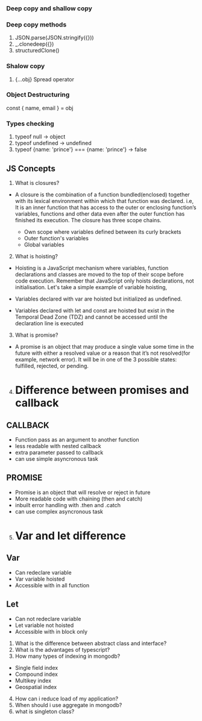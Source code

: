 ### Deep copy and shallow copy

### Deep copy methods
1) JSON.parse(JSON.stringify({}))
2) _.clonedeep({})
3) structuredClone()

### Shalow copy
1) {...obj} Spread operator

### Object Destructuring
 const { name, email } = obj

### Types checking

1) typeof null -> object
2) typeof undefined -> undefined
3) typeof {name: 'prince'} === {name: 'prince'} -> false

## JS Concepts
1) What is closures?
- A closure is the combination of a function bundled(enclosed) together with its lexical environment within which that function was declared. i.e, It is an inner function that has access to the outer or enclosing function’s variables, functions and other data even after the outer function has finished its execution.
    The closure has three scope chains.

    - Own scope where variables defined between its curly brackets
    - Outer function's variables
    - Global variables

2) What is hoisting?
- Hoisting is a JavaScript mechanism where variables, function declarations and classes are moved to the top of their scope before code execution. Remember that JavaScript only hoists declarations, not initialisation. Let's take a simple example of variable hoisting,

- Variables declared with var are hoisted but initialized as undefined.

- Variables declared with let and const are hoisted but exist in the Temporal Dead Zone (TDZ) and cannot be accessed until the declaration line is executed

3) What is promise?
- A promise is an object that may produce a single value some time in the future with either a resolved value or a reason that it’s not resolved(for example, network error). It will be in one of the 3 possible states: fulfilled, rejected, or pending.

4) # Difference between promises and callback

## CALLBACK
- Function pass as an argument to another function
- less readable with nested callback
- extra parameter passed to callback
- can use simple asyncronous task

## PROMISE
- Promise is an object that will resolve or reject in future
- More readable code with chaining (then and catch)
- inbuilt error handling with .then and .catch
- can use complex asyncronous task

5) # Var and let difference

  ## Var
  - Can redeclare variable
  - Var variable hoisted
  - Accessible with in all function

  ## Let
  - Can not redeclare variable
  - Let variable not hoisted
  - Accessible with in block only

1) What is the difference between abstract class and interface?
2) What is the advantages of typescript?
3) How many types of indexing in mongodb?
- Single field index
- Compound index
- Multikey index
- Geospatial index

4) How can i reduce load of my application?
5)  When should i use aggregate in mongodb?
6)  what is singleton class?